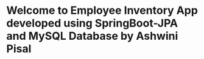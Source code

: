 # Welcome to Employee Inventory App developed using SpringBoot-JPA and MySQL Database by Ashwini Pisal
